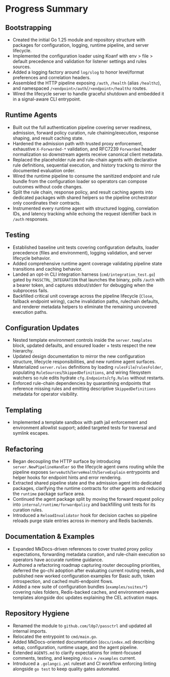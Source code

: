 # Progress Summary

## Bootstrapping
- Created the initial Go 1.25 module and repository structure with packages for configuration, logging, runtime pipeline, and server lifecycle.
- Implemented the configuration loader using Koanf with env > file > default precedence and validation for listener settings and rules sources.
- Added a logging factory around `log/slog` to honor level/format preferences and correlation headers.
- Assembled the HTTP pipeline exposing `/auth`, `/health` (alias `/healthz`), and namespaced
  `/<endpoint>/auth`/`/<endpoint>/healthz` routes.
- Wired the lifecycle server to handle graceful shutdown and embedded it in a signal-aware CLI entrypoint.

## Runtime Agents
- Built out the full authentication pipeline covering server readiness, admission, forward policy curation, rule chaining/execution, response shaping, and result caching state.
- Hardened the admission path with trusted proxy enforcement, exhaustive `X-Forwarded-*` validation, and RFC7239 `Forwarded` header normalization so downstream agents receive canonical client metadata.
- Replaced the placeholder rule and rule-chain agents with declarative rule definitions, sequential execution, and history tracking to mirror the documented evaluation order.
- Wired the runtime pipeline to consume the sanitized endpoint and rule bundle from the configuration loader so operators can compose outcomes without code changes.
- Split the rule chain, response policy, and result caching agents into dedicated packages with shared helpers so the pipeline orchestrator only coordinates their contracts.
- Instrumented every runtime agent with structured logging, correlation IDs, and latency tracking while echoing the request identifier back in `/auth` responses.

## Testing
- Established baseline unit tests covering configuration defaults, loader precedence (files and environment), logging validation, and server lifecycle behavior.
- Added comprehensive runtime agent coverage validating pipeline state transitions and caching behavior.
- Landed an opt-in CLI integration harness (`cmd/integration_test.go`) gated by `PASSCTRL_INTEGRATION` that launches the binary,
  polls `/auth` with a bearer token, and captures stdout/stderr for debugging when the subprocess fails.
- Backfilled critical unit coverage across the pipeline lifecycle (`Close`, fallback endpoint wiring), cache invalidation paths,
  rulechain defaults, and renderer metadata helpers to eliminate the remaining uncovered execution paths.

## Configuration Updates
- Nested template environment controls inside the `server.templates` block, updated defaults, and ensured loader + tests respect the new hierarchy.
- Updated design documentation to mirror the new configuration structure, lifecycle responsibilities, and new runtime agent surfaces.
- Materialized `server.rules` definitions by loading `rulesFile`/`rulesFolder`, populating `RuleSources`/`SkippedDefinitions`, and wiring filesystem watchers so rule edits hydrate `cfg.Endpoints`/`cfg.Rules` without restarts.
- Enforced rule-chain dependencies by quarantining endpoints that reference missing rules and emitting descriptive `SkippedDefinitions` metadata for operator visibility.

## Templating
- Implemented a template sandbox with path jail enforcement and environment allowlist support; added targeted tests for traversal and symlink escapes.

## Refactoring
- Began decoupling the HTTP surface by introducing `server.NewPipelineHandler` so the lifecycle agent owns routing while the pipeline exposes `ServeAuth`/`ServeHealth`/`ServeExplain` entrypoints and helper hooks for endpoint hints and error rendering.
- Extracted shared pipeline state and the admission agent into dedicated packages, clarifying the runtime contracts for other agents and reducing the `runtime` package surface area.
- Continued the agent package split by moving the forward request policy into `internal/runtime/forwardpolicy` and backfilling unit tests for its curation rules.
- Introduced a `ReloadInvalidator` hook for decision caches so pipeline reloads purge stale entries across in-memory and Redis backends.

## Documentation & Examples
- Expanded MkDocs-driven references to cover trusted proxy policy expectations, forwarding metadata curation, and rule-chain execution so operators have accurate runtime guidance.
- Authored a refactoring roadmap capturing router decoupling priorities, deferred the go-chi adoption after evaluating current routing needs, and published new worked configuration examples for Basic auth, token introspection, and cached multi-endpoint flows.
- Added a new suite of configuration bundles (`examples/suites/*`) covering
  rules folders, Redis-backed caches, and environment-aware templates alongside
  doc updates explaining the CEL activation maps.

## Repository Hygiene
- Renamed the module to `github.com/l0p7/passctrl` and updated all internal imports.
- Relocated the entrypoint to `cmd/main.go`.
- Added MkDocs-oriented documentation (`docs/index.md`) describing setup, configuration, runtime usage, and the agent pipeline.
- Extended `AGENTS.md` to clarify expectations for intent-focused comments, testing, and keeping `/docs` + `/examples` current.
- Introduced a `.golangci.yml` ruleset and CI workflow enforcing linting alongside `go test` to keep quality gates automated.
